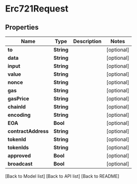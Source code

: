 # Erc721Request

## Properties

| Name                | Type       | Description | Notes       |
| ------------------- | ---------- | ----------- | ----------- |
| **to**              | **String** |             | \[optional] |
| **data**            | **String** |             | \[optional] |
| **input**           | **String** |             | \[optional] |
| **value**           | **String** |             | \[optional] |
| **nonce**           | **String** |             | \[optional] |
| **gas**             | **String** |             | \[optional] |
| **gasPrice**        | **String** |             | \[optional] |
| **chainId**         | **String** |             | \[optional] |
| **encoding**        | **String** |             | \[optional] |
| **EOA**             | **Bool**   |             | \[optional] |
| **contractAddress** | **String** |             | \[optional] |
| **tokenId**         | **String** |             | \[optional] |
| **tokenIds**        | **String** |             | \[optional] |
| **approved**        | **Bool**   |             | \[optional] |
| **broadcast**       | **Bool**   |             | \[optional] |

\[Back to Model list] \[Back to API list] \[Back to README]
